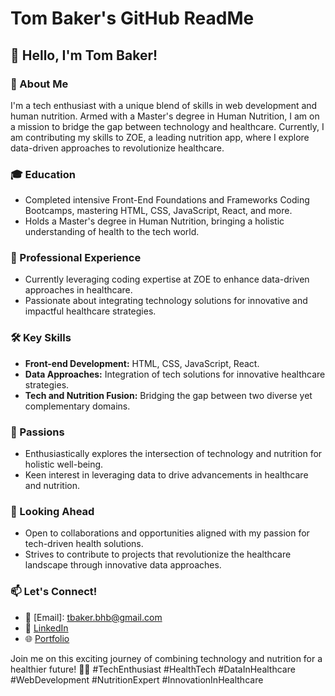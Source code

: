 # Tom Baker's GitHub ReadMe

## 👋 Hello, I'm Tom Baker!

### 🚀 About Me
I'm a tech enthusiast with a unique blend of skills in web development and human nutrition. Armed with a Master's degree in Human Nutrition, I am on a mission to bridge the gap between technology and healthcare. Currently, I am contributing my skills to ZOE, a leading nutrition app, where I explore data-driven approaches to revolutionize healthcare.

### 🎓 Education
- Completed intensive Front-End Foundations and Frameworks Coding Bootcamps, mastering HTML, CSS, JavaScript, React, and more.
- Holds a Master's degree in Human Nutrition, bringing a holistic understanding of health to the tech world.

### 💼 Professional Experience
- Currently leveraging coding expertise at ZOE to enhance data-driven approaches in healthcare.
- Passionate about integrating technology solutions for innovative and impactful healthcare strategies.

### 🛠️ Key Skills
- **Front-end Development:** HTML, CSS, JavaScript, React.
- **Data Approaches:** Integration of tech solutions for innovative healthcare strategies.
- **Tech and Nutrition Fusion:** Bridging the gap between two diverse yet complementary domains.

### 🌱 Passions
- Enthusiastically explores the intersection of technology and nutrition for holistic well-being.
- Keen interest in leveraging data to drive advancements in healthcare and nutrition.

### 🔭 Looking Ahead
- Open to collaborations and opportunities aligned with my passion for tech-driven health solutions.
- Strives to contribute to projects that revolutionize the healthcare landscape through innovative data approaches.

### 📫 Let's Connect!
- 📧 [Email]: tbaker.bhb@gmail.com
- 🔗 [LinkedIn](https://www.linkedin.com/in/thomas-baker-anutr-0b9758222/)
- 🌐 [Portfolio](https://drwho1369.github.io/portfolio/)

Join me on this exciting journey of combining technology and nutrition for a healthier future! 🍏💡 #TechEnthusiast #HealthTech #DataInHealthcare #WebDevelopment #NutritionExpert #InnovationInHealthcare
